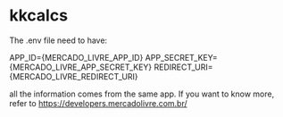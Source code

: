 # kkcalcs

The .env file need to have:

APP_ID={MERCADO_LIVRE_APP_ID}
APP_SECRET_KEY={MERCADO_LIVRE_APP_SECRET_KEY}
REDIRECT_URI={MERCADO_LIVRE_REDIRECT_URI}

all the information comes from the same app. If you want to know more, refer to https://developers.mercadolivre.com.br/
